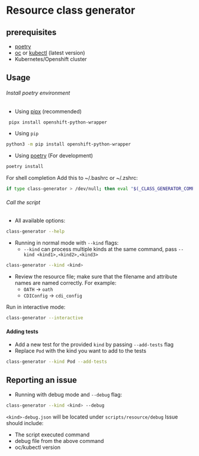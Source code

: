 # Resource class generator

## prerequisites

- [poetry](https://python-poetry.org/)
- [oc](https://mirror.openshift.com/pub/openshift-v4/x86_64/clients/ocp/stable/) or [kubectl](https://kubernetes.io/docs/tasks/tools/) (latest version)
- Kubernetes/Openshift cluster

## Usage

###### Install poetry environment

- Using [pipx](https://github.com/pypa/pipx) (recommended)

```bash
 pipx install openshift-python-wrapper
```

- Using `pip`

```bash
python3 -m pip install openshift-python-wrapper
```

- Using [poetry](https://python-poetry.org/) (For development)

```bash
poetry install
```

For shell completion Add this to ~/.bashrc or ~/.zshrc:

```bash
if type class-generator > /dev/null; then eval "$(_CLASS_GENERATOR_COMPLETE=zsh_source class-generator)"; fi
```

###### Call the script

- All available options:

```bash
class-generator --help
```

- Running in normal mode with `--kind` flags:
  - `--kind` can process multiple kinds at the same command, pass `--kind <kind1>,<kind2>,<kind3>`

```bash
class-generator --kind <kind>

```

- Review the resource file; make sure that the filename and attribute names are named correctly. For example:
  - `OATH` -> `oath`
  - `CDIConfig` -> `cdi_config`

Run in interactive mode:

```bash
class-generator --interactive
```

#### Adding tests

- Add a new test for the provided `kind` by passing `--add-tests` flag
- Replace `Pod` with the kind you want to add to the tests

```bash
class-generator --kind Pod --add-tests
```

## Reporting an issue

- Running with debug mode and `--debug` flag:

```bash
class-generator --kind <kind> --debug
```

`<kind>-debug.json` will be located under `scripts/resource/debug`
Issue should include:

- The script executed command
- debug file from the above command
- oc/kubectl version
